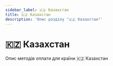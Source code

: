 ```yaml
---
sidebar_label: 🇰🇿 Казахстан
title: 🇰🇿 Казахстан
description: 'Опис розділу "🇰🇿 Казахстан"'
---
```


# 🇰🇿 Казахстан

Опис методів оплати для країни 🇰🇿 Казахстан
